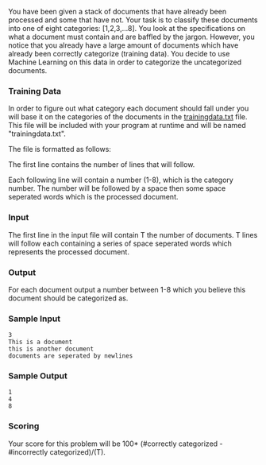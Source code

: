 You have been given a stack of documents that have already been processed and some that have not. Your task is to classify these documents into one of eight categories: [1,2,3,...8]. You look at the specifications on what a document must contain and are baffled by the jargon. However, you notice that you already have a large amount of documents which have already been correctly categorize (training data). You decide to use Machine Learning on this data in order to categorize the uncategorized documents.

### Training Data

In order to figure out what category each document should fall under you will base it on the categories of the documents in the [trainingdata.txt](/trainingdata.txt) file. This file will be included with your program at runtime and will be named "trainingdata.txt".

The file is formatted as follows:

The first line contains the number of lines that will follow.

Each following line will contain a number (1-8), which is the category number. The number will be followed by a space then some space seperated words which is the processed document.

### Input

The first line in the input file will contain T the number of documents. T lines will follow each containing a series of space seperated words which represents the processed document.

### Output

For each document output a number between 1-8 which you believe this document should be categorized as.

### Sample Input
```
3 
This is a document 
this is another document 
documents are seperated by newlines
```
### Sample Output
```
1 
4 
8
```
### Scoring

Your score for this problem will be 100* (#correctly categorized - #incorrectly categorized)/(T).